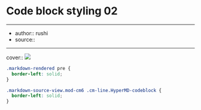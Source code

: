

# Code block styling 02

---

- author:: rushi
- source::

---

cover:: ![](https://i.imgur.com/hZFhK0I.png)

```css
.markdown-rendered pre {
  border-left: solid;
}

.markdown-source-view.mod-cm6 .cm-line.HyperMD-codeblock {
  border-left: solid;
}
```
